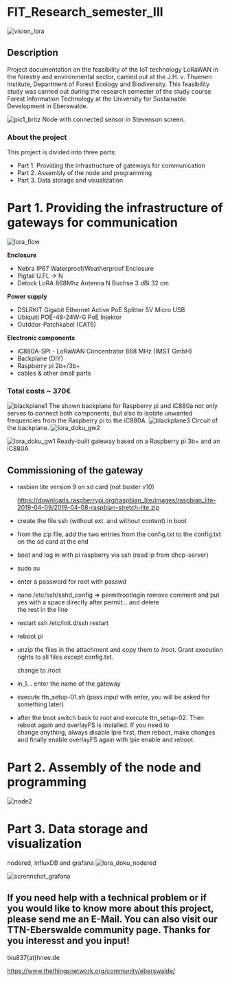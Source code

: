 # FIT_Research_semester_III 
![vision_lora](https://user-images.githubusercontent.com/57041076/78720565-3b5ead00-7926-11ea-8322-07cc2c69e511.jpg)
## Description
Project documentation on the feasibility of the IoT technology LoRaWAN in the forestry and environmental sector, carried out at the J.H. v. Thuenen Institute, Department of Forest Ecology and Biodiversity. This feasibility study was carried out during the research semester of the study course Forest Information Technology at the University for Sustainable Development in Eberswalde.

![pic1_britz](https://user-images.githubusercontent.com/57041076/75095818-51442880-5599-11ea-864a-949eaae4b699.jpg)
Node with connected sensor in Stevenson screen.


### About the project
This project is divided into three parts:

- Part 1. Providing the infrastructure of gateways for communication
- Part 2. Assembly of the node and programming
- Part 3. Data storage and visualization

# Part 1. Providing the infrastructure of gateways for communication
![lora_flow](https://user-images.githubusercontent.com/57041076/75113741-97a88e80-5650-11ea-9d76-278c2c08c37a.png)

**Enclosure**
- Nebra IP67 Waterproof/Weatherproof Enclosure                
- Pigtail U.FL -> N                                            	
- Delock LoRA 868Mhz Antenna N Buchse 3 dBi 32 cm			        

**Power supply** 
- DSLRKIT Gigabit Ethernet Active PoE Splitter 5V Micro USB	  
- Ubiquiti POE-48-24W-G PoE Injektor				                  
- Outddor-Patchkabel (CAT6)						                       

**Electronic components**
- iC880A-SPI - LoRaWAN Concentrator 868 MHz (IMST GmbH)			           
- Backplane (DIY) 
- Raspberry pi 2b+/3b+ 				                          		  
- cables & other small parts	
### Total costs ~ 370€

![blackplane1](https://user-images.githubusercontent.com/57041076/78673284-3546dd00-78e2-11ea-996c-c97587c80db0.jpg)
The shown backplane for Raspberry pi and iC880a not only serves to connect both components, but also to isolate unwanted frequencies from the Raspberry pi to the iC880A. 
![blackplane3](https://user-images.githubusercontent.com/57041076/78673683-c7e77c00-78e2-11ea-8c1f-184f03ca78a7.jpg)
Circuit of the backplane.
![lora_doku_gw2](https://user-images.githubusercontent.com/57041076/75115927-a9dff800-5663-11ea-8da8-a792499b60b2.jpg)

![lora_doku_gw1](https://user-images.githubusercontent.com/57041076/75115912-79985980-5663-11ea-9aa5-6189e7b346c4.jpg)
Ready-built gateway based on a Raspberry pi 3b+ and an iC880A 

## Commissioning of the gateway
- rasbian lite version 9 on sd card (not buster v10) 

  https://downloads.raspberrypi.org/raspbian_lite/images/raspbian_lite-2019-04-09/2019-04-08-raspbian-stretch-lite.zip

- create the file ssh (without ext. and without content) in boot

- from the zip file, add the two entries from the config.txt to the config.txt on the sd card at the end

- boot and log in with pi raspberry via ssh (read ip from dhcp-server)

- sudo su

- enter a password for root with passwd

- nano /etc/ssh/sshd_config => permitrootlogin remove comment and put yes with a space directly after permit... and delete   
  the rest in the line

- restart ssh /etc/init.d/ssh restart

- reboot pi 

- unzip the files in the attachment and copy them to /root. Grant execution rights to all files except config.txt.

  change to /root

- in_1... enter the name of the gateway

- execute ttn_setup-01.sh (pass input with enter, you will be asked for something later)

- after the boot switch back to root and execute ttn_setup-02. Then reboot again and overlayFS is installed. If you need to     
  change anything, always disable lpie first, then reboot, make changes and finally enable overlayFS again with lpie enable 
  and reboot.

# Part 2. Assembly of the node and programming
![node2](https://user-images.githubusercontent.com/57041076/79074425-91e43680-7cec-11ea-9a9d-80a2b86a7321.jpg)

# Part 3. Data storage and visualization
nodered, influxDB and grafana
![lora_doku_nodered](https://user-images.githubusercontent.com/57041076/75171663-48379080-572c-11ea-85af-91a5eda60a23.png)

![scrennshot_grafana](https://user-images.githubusercontent.com/57041076/78503493-225bcd80-7767-11ea-8445-64cb7686b4b3.png)

## If you need help with a technical problem or if you would like to know more about this project, please send me an E-Mail. You can also visit our TTN-Eberswalde community page. Thanks for you interesst and you input!
tku837(at)hnee.de

https://www.thethingsnetwork.org/community/eberswalde/

